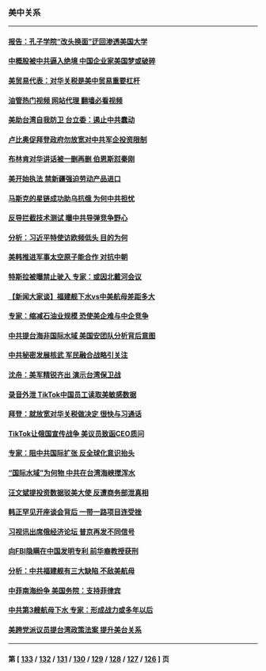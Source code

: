 ### 美中关系
---
#### [报告：孔子学院“改头换面”迂回渗透美国大学](../../pages/nf1412576/n13765285.md?06230445) 
#### [中概股被中共逼入绝境 中国企业家美国梦或破碎](../../pages/nf1412576/n13765287.md?06230445) 
#### [美贸易代表：对华关税是美中贸易重要杠杆](../../pages/nf1412576/n13765279.md?06230445) 
#### [油管热门视频 网站代理 翻墙必看视频](http://209.222.30.114:81/youtube.html?06230445)
#### [美助台湾自我防卫 台立委：遏止中共蠢动](../../pages/nf1412576/n13764202.md?06230445) 
#### [卢比奥促拜登政府勿放宽对中共军企投资限制](../../pages/nf1412576/n13764949.md?06230445) 
#### [布林肯对华讲话被一删再删 伯恩斯怼秦刚](../../pages/nf1412576/n13764796.md?06230445) 
#### [美开始执法 禁新疆强迫劳动产品进口](../../pages/nf1412576/n13764649.md?06230445) 
#### [马斯克的星链成功助乌抗俄 为何中共担忧](../../pages/nf1412576/n13764450.md?06230445) 
#### [反导拦截技术测试 曝中共导弹竞争野心](../../pages/nf1412576/n13764411.md?06230445) 
#### [分析：习近平特使访欧频低头 目的为何](../../pages/nf1412576/n13763703.md?06230445) 
#### [美韩推进军事太空原子能合作 对抗中朝](../../pages/nf1412576/n13764032.md?06230445) 
#### [特斯拉被曝禁止驶入 专家：或因北戴河会议](../../pages/nf1412576/n13763699.md?06230445) 
#### [【新闻大家谈】福建舰下水vs中美航母差距多大](../../pages/nf1412576/n13763172.md?06230445) 
#### [专家：缩减石油业规模 恐使美企难与中企竞争](../../pages/nf1412576/n13763425.md?06230445) 
#### [中共提台海非国际水域 美国安团队分析背后意图](../../pages/nf1412576/n13762899.md?06230445) 
#### [中共秘密发展核武 军民融合战略引关注](../../pages/nf1412576/n13762850.md?06230445) 
#### [沈舟：美军精锐齐出 演示台湾保卫战](../../pages/nf1412576/n13762508.md?06230445) 
#### [录音外泄 TikTok中国员工读取美敏感数据](../../pages/nf1412576/n13762495.md?06230445) 
#### [拜登：就放宽对华关税做决定 很快与习通话](../../pages/nf1412576/n13762428.md?06230445) 
#### [TikTok让俄国宣传战争 美议员致函CEO质问](../../pages/nf1412576/n13762112.md?06230445) 
#### [专家：阻中共国际扩张 反全球化意识抬头](../../pages/nf1412576/n13761868.md?06230445) 
#### [“国际水域”为何物 中共在台湾海峡搅浑水](../../pages/nf1412576/n13762058.md?06230445) 
#### [汪文斌提投资数据驳美大使 反遭商务部泄真相](../../pages/nf1412576/n13761701.md?06230445) 
#### [韩正罕见开座谈会背后 一带一路项目连受挫](../../pages/nf1412576/n13761858.md?06230445) 
#### [习视讯出席俄经济论坛 普京再发不同信号](../../pages/nf1412576/n13761933.md?06230445) 
#### [向FBI隐瞒在中国发明专利 前华裔教授获刑](../../pages/nf1412576/n13761839.md?06230445) 
#### [分析：中共福建舰有三大缺陷 不敌美航母](../../pages/nf1412576/n13761846.md?06230445) 
#### [中菲南海纷争 美国务院：支持菲律宾](../../pages/nf1412576/n13761795.md?06230445) 
#### [中共第3艘航母下水 专家：形成战力或多年以后](../../pages/nf1412576/n13761788.md?06230445) 
#### [美跨党派议员提台湾政策法案 提升美台关系](../../pages/nf1412576/n13761597.md?06230445) 

---
#### 第 [ [133](./133.md?06230445) / [132](./132.md?06230445) / [131](./131.md?06230445) / [130](./130.md?06230445) / [129](./129.md?06230445) / [128](./128.md?06230445) / [127](./127.md?06230445) / [126](./126.md?06230445) ] 页
